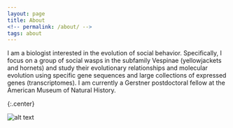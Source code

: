 ```yaml
---
layout: page
title: About
<!-- permalink: /about/ -->
tags: about
---
```


I am a biologist interested in the evolution of social behavior. Specifically, I focus on a group of social wasps in the subfamily Vespinae (yellowjackets and hornets) and study their evolutionary relationships and molecular evolution using specific gene sequences and large collections of expressed genes (transcriptomes). I am currently a Gerstner postdoctoral fellow at the American Museum of Natural History. 

{:.center}

![alt text](https://flopezo.github.io/images/vsquamosa_head_small.png)